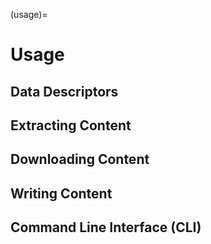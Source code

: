 (usage)=

# Usage

## Data Descriptors

## Extracting Content

## Downloading Content

## Writing Content

## Command Line Interface (CLI)
